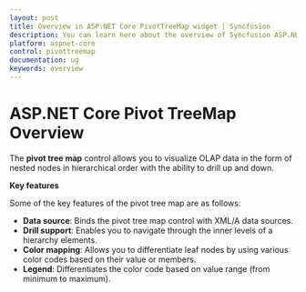 ```yaml
---
layout: post
title: Overview in ASP.NET Core PivotTreeMap widget | Syncfusion
description: You can learn here about the overview of Syncfusion ASP.NET Core PivotTreeMap control and more details.
platform: aspnet-core
control: pivottreemap
documentation: ug
keywords: overview
---
```


# ASP.NET Core Pivot TreeMap Overview

The **pivot tree map** control allows you to visualize OLAP data in the form of nested nodes in hierarchical order with the ability to drill up and down. 

**Key features**

Some of the key features of the pivot tree map are as follows:

* **Data source**: Binds the pivot tree map control with XML/A data sources.
* **Drill support**: Enables you to navigate through the inner levels of a hierarchy elements.
* **Color mapping**: Allows you to differentiate leaf nodes by using various color codes based on their value or members.
* **Legend**: Differentiates the color code based on value range (from minimum to maximum).
